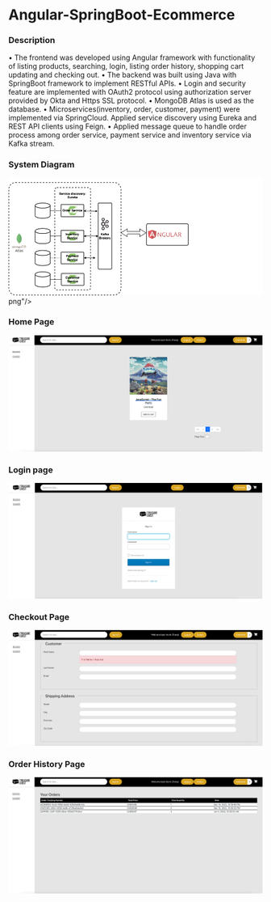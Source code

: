 # Angular-SpringBoot-Ecommerce
### Description
• The frontend was developed using Angular framework with functionality of listing products, searching, login, listing order history, shopping cart updating and checking out.
• The backend was built using Java with SpringBoot framework to implement RESTful APIs.
• Login and security feature are implemented with OAuth2 protocol using authorization server provided by Okta and Https SSL protocol.
• MongoDB Atlas is used as the database.
• Microservices(inventory, order, customer, payment) were implemented via SpringCloud. Applied service discovery using Eureka and REST API clients using Feign.
• Applied message queue to handle order process among order service, payment service and inventory service via Kafka stream.
### System Diagram
![avatar](/architecture.png)png"/></div>
### Home Page
![avatar](/products.png)
### Login page
![avatar](/login.png)
### Checkout Page
![avatar](/checkout.png)
### Order History Page
![avatar](/order-history.png)